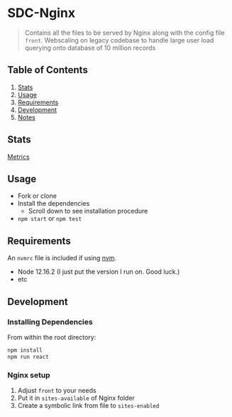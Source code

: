 # SDC-Nginx

> Contains all the files to be served by Nginx along with the config file `front`.
> Webscaling on legacy codebase to handle large user load querying onto database of 10 million records

## Table of Contents

1. [Stats](#Stats)
2. [Usage](#Usage)
3. [Requirements](#requirements)
4. [Development](#development)
5. [Notes](#notes)

## Stats

[Metrics](https://www.dropbox.com/sh/phjn0q34qhyuga7/AADk-Xl3LHUACw3AxrKRyDXTa?dl=0)


## Usage

  * Fork or clone
  * Install the dependencies
    * Scroll down to see installation procedure
  * `npm start` or `npm test`


## Requirements

An `nvmrc` file is included if using [nvm](https://github.com/creationix/nvm).

- Node 12.16.2 (I just put the version I run on. Good luck.)
- etc

## Development

### Installing Dependencies
From within the root directory:

```sh
npm install
npm run react
```

### Nginx setup
1. Adjust `front` to your needs
2. Put it in `sites-available` of Nginx folder
3. Create a symbolic link from file to `sites-enabled`
